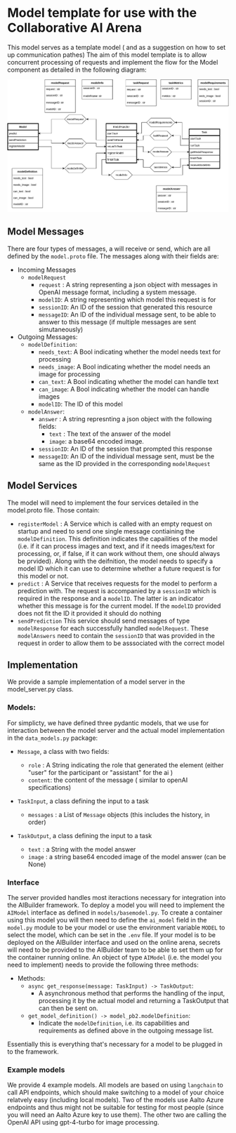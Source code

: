 # Model template for use with the Collaborative AI Arena

This model serves as a template model ( and as a suggestion on how to set up communication pathes)
The aim of this model template is to allow concurrent processing of requests and implement the flow for the Model component as detailed in the following diagram:

![A diagram showing the flow of messages from the model perspective](docs/threecomp_layout.svg)

## Model Messages

There are four types of messages, a will receive or send, which are all defined by the `model.proto` file.
The messages along with their fields are:

- Incoming Messages
  - `modelRequest`
    - `request` : A string representing a json object with messages in OpenAI message format, including a system message.
    - `modelID`: A string representing which model this request is for
    - `sessionID`: An ID of the session that generated this resource
    - `messageID`: An ID of the individual message sent, to be able to answer to this message (if multiple messages are sent simutaneously)
- Outgoing Messages:
  - `modelDefinition`:
    - `needs_text`: A Bool indicating whether the model needs text for processing
    - `needs_image`: A Bool indicating whether the model needs an image for processing
    - `can_text`: A Bool indicating whether the model can handle text
    - `can_image`: A Bool indicating whether the model can handle images
    - `modelID`: The ID of this model
  - `modelAnswer`:
    - `answer` : A string represnting a json object with the following fields:
      - `text` : The text of the answer of the model
      - `image`: a base64 encoded image.
    - `sessionID`: An ID of the session that prompted this response
    - `messageID`: An ID of the individual message sent, must be the same as the ID provided in the corresponding `modelRequest`

## Model Services

The model will need to implement the four services detailed in the model.proto file.
Those contain:

- `registerModel` : A Service which is called with an empty request on startup and need to send one single message contiaining the `modelDefinition`. This definition indicates the capailities of the model (i.e. if it can process images and text, and if it needs images/text for processing, or, if false, if it can work without them, one should always be prvided). Along with the deifnition, the model needs to specify a model ID which it can use to determine whether a future request is for this model or not.
- `predict` : A Service that receives requests for the model to perform a prediction with. The request is accompanied by a `sessionID` which is required in the response and a `modelID`. The latter is an indicator whether this message is for the current model. If the `modelID` provided does not fit the ID it provided it should do nothing
- `sendPrediction` This service should send messages of type `modelResponse` for each successfully handled `modelRequest`. These `modelAnswers` need to contain the `sessionID` that was provided in the request in order to allow them to be asssociated with the correct model

## Implementation

We provide a sample implementation of a model server in the model_server.py class.

### Models:

For simplicty, we have defined three pydantic models, that we use for interaction between the model server and the actual model implementation in the `data_models.py` package:

- `Message`, a class with two fields:

  - `role` : A String indicating the role that generated the element (either "user" for the participant or "assistant" for the ai )
  - `content`: the content of the message ( similar to openAI specifications)

- `TaskInput`, a class defining the input to a task
  - `messages` : a List of `Message` objects (this includes the history, in order)
- `TaskOutput`, a class defining the input to a task
  - `text` : a String with the model answer
  - `image` : a string base64 encoded image of the model answer (can be None)

### Interface

The server provided handles most iteractions necessary for integration into the AIBuilder framework. To deploy a model you will need to implement the `AIModel` interface as defined in `models/basemodel.py`. To create a container using this model you will then need to define the `ai_model` field in the `model.py` module to be your model or use the environment variable `MODEL` to select the model, which can be set in the `.env` file.
If your model is to be deployed on the AIBuilder interface and used on the online arena, secrets will need to be provided to the AIBuilder team to be able to set them up for the container running online.
An object of type `AIModel` (i.e. the model you need to implement) needs to provide the following three methods:

- Methods:
  - `async get_response(message: TaskInput) -> TaskOutput`:
    - A asynchronous method that performs the handling of the input, processing it by the actual model and returning a TaskOutput that can then be sent on.
  - `get_model_definition() -> model_pb2.modelDefinition`:
    - Indicate the `modelDefinition`, i.e. its capabilities and requirements as defined above in the outgoing message list.

Essentially this is everything that's necessary for a model to be plugged in to the framework.

### Example models

We provide 4 example models. All models are based on using `langchain` to call API endpoints, which should make switching to a model of your choice relatvely easy (including local models).
Two of the models use Aalto Azure endpoints and thus might not be suitable for testing for most people (since you will need an Aalto Azure key to use them).
The other two are calling the OpenAI API using gpt-4-turbo for image processing.
